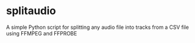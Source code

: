# splitaudio
A simple Python script for splitting any audio file into tracks from a CSV file using FFMPEG and FFPROBE
